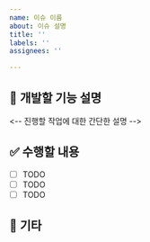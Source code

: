 ```yaml
---
name: 이슈 이름
about: 이슈 설명
title: ''
labels: ''
assignees: ''

---
```


## 🚀 개발할 기능 설명
<-- 진행할 작업에 대한 간단한 설명 -->

## ✅ 수행할 내용
- [ ] TODO
- [ ] TODO
- [ ] TODO

## 💬 기타
